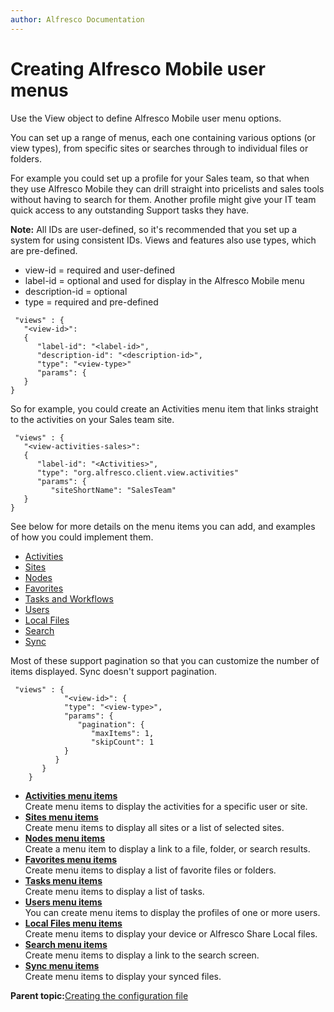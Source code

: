 ```yaml
---
author: Alfresco Documentation
---
```


# Creating Alfresco Mobile user menus

Use the View object to define Alfresco Mobile user menu options.

You can set up a range of menus, each one containing various options \(or view types\), from specific sites or searches through to individual files or folders.

For example you could set up a profile for your Sales team, so that when they use Alfresco Mobile they can drill straight into pricelists and sales tools without having to search for them. Another profile might give your IT team quick access to any outstanding Support tasks they have.

**Note:** All IDs are user-defined, so it's recommended that you set up a system for using consistent IDs. Views and features also use types, which are pre-defined.

-   view-id = required and user-defined
-   label-id = optional and used for display in the Alfresco Mobile menu
-   description-id = optional
-   type = required and pre-defined

```
 "views" : {
   "<view-id>":
   {
      "label-id": "<label-id>",
      "description-id": "<description-id>",
      "type": "<view-type>"
      "params": {
   }
}
```

So for example, you could create an Activities menu item that links straight to the activities on your Sales team site.

```
 "views" : {
   "<view-activities-sales>":
   {
      "label-id": "<Activities>",
      "type": "org.alfresco.client.view.activities"
      "params": {
         "siteShortName": "SalesTeam"
   }
}
```

See below for more details on the menu items you can add, and examples of how you could implement them.

-   [Activities](mobile-config-views-activities.md)
-   [Sites](mobile-config-views-sites.md)
-   [Nodes](mobile-config-views-nodes.md)
-   [Favorites](mobile-config-views-favorites.md)
-   [Tasks and Workflows](mobile-config-views-tasks.md)
-   [Users](mobile-config-views-users.md)
-   [Local Files](mobile-config-views-local.md)
-   [Search](mobile-config-views-search.md)
-   [Sync](mobile-config-views-sync.md)

Most of these support pagination so that you can customize the number of items displayed. Sync doesn't support pagination.

```
 "views" : {
            "<view-id>": {
            "type": "<view-type>",
            "params": {
               "pagination": {
                  "maxItems": 1,
                  "skipCount": 1
            }
          }
       }
    }
```

-   **[Activities menu items](../references/mobile-config-views-activities.md)**  
Create menu items to display the activities for a specific user or site.
-   **[Sites menu items](../references/mobile-config-views-sites.md)**  
Create menu items to display all sites or a list of selected sites.
-   **[Nodes menu items](../references/mobile-config-views-nodes.md)**  
Create a menu item to display a link to a file, folder, or search results.
-   **[Favorites menu items](../references/mobile-config-views-favorites.md)**  
Create menu items to display a list of favorite files or folders.
-   **[Tasks menu items](../references/mobile-config-views-tasks.md)**  
Create menu items to display a list of tasks.
-   **[Users menu items](../references/mobile-config-views-users.md)**  
You can create menu items to display the profiles of one or more users.
-   **[Local Files menu items](../references/mobile-config-views-local.md)**  
Create menu items to display your device or Alfresco Share Local files.
-   **[Search menu items](../references/mobile-config-views-search.md)**  
Create menu items to display a link to the search screen.
-   **[Sync menu items](../references/mobile-config-views-sync.md)**  
Create menu items to display your synced files.

**Parent topic:**[Creating the configuration file](../concepts/mobile-config-overview.md)

